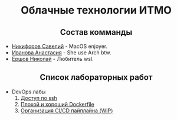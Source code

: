 <h1 align="center"> Облачные технологии ИТМО </h>



<h2 align="center"> Состав комманды </h2>

- [Никифоров Савелий](https://t.me/waswel) - MacOS enjoyer.
- [Иванова Анастасия](https://t.me/Crevetka960) - She use Arch btw.
- [Ершов Николай](https://t.me/kropacek) - Любитель wsl.

 <h2 align="center"> Список лабораторных работ </h2>

* DevOps лабы
    1. [Доступ по ssh](https://github.com/NikiforovSaveliy/DevOps-ITMO/tree/main/DevOps-1)
    2. [Плохой и хороший Dockerfile](https://github.com/NikiforovSaveliy/DevOps-ITMO/tree/main/DevOps-2)
    3. [Организация CI/CD пайплайна (WIP)](https://github.com/NikiforovSaveliy/DEV-OPS-ITMO-lab-3/tree/main)

 
